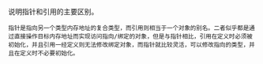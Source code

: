 说明指针和引用的主要区别。

    指针是指向另一个类型内存地址的复合类型，而引用则相当于一个对象的别名。二者似乎都是通过直接操作目标内存地址而实现访问指向/绑定的对象，但是与指针相比，引用在定义时必须被初始化，并且引用一经定义则无法修改绑定对象，而指针就比较灵活，可以修改指向的类型，并且在定义时不必要初始化。